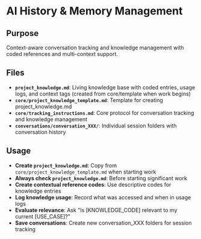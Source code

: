 # AI History & Memory Management

## Purpose

Context-aware conversation tracking and knowledge management with coded references and multi-context support.

## Files

- **`project_knowledge.md`**: Living knowledge base with coded entries, usage logs, and context tags (created from core/template when work begins)
- **`core/project_knowledge_template.md`**: Template for creating project_knowledge.md
- **`core/tracking_instructions.md`**: Core protocol for conversation tracking and knowledge management
- **`conversations/conversation_XXX/`**: Individual session folders with conversation history

## Usage

- **Create `project_knowledge.md`**: Copy from `core/project_knowledge_template.md` when starting work
- **Always check `project_knowledge.md`**: Before starting significant work
- **Create contextual reference codes**: Use descriptive codes for knowledge entries
- **Log knowledge usage**: Record what was accessed and when in usage logs
- **Evaluate relevance**: Ask "Is [KNOWLEDGE_CODE] relevant to my current [USE_CASE]?"
- **Save conversations**: Create new conversation_XXX folders for session tracking
